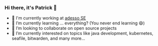 ### Hi there, it's Patrick 👋

- 🏢 I'm currently working at [adesso SE](https://www.adesso.de)
- 🌱 I’m currently learning ... everything? (You never end learning 😄)
- 👯 I’m looking to collaborate on open source projects
- 🔭 I’m currently interested on topics like java development, kubernetes, seafile, bitwarden, and many more...

<!--
**pbirkle/pbirkle** is a ✨ _special_ ✨ repository because its `README.md` (this file) appears on your GitHub profile.

Here are some ideas to get you started:

- 🔭 I’m currently working on ...
- 🌱 I’m currently learning ...
- 👯 I’m looking to collaborate on ...
- 🤔 I’m looking for help with ...
- 💬 Ask me about ...
- 📫 How to reach me: ...
- 😄 Pronouns: ...
- ⚡ Fun fact: ...
-->
